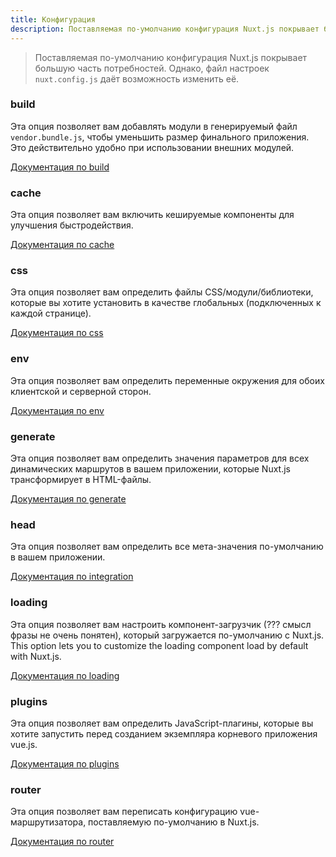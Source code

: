 ```yaml
---
title: Конфигурация
description: Поставляемая по-умолчанию конфигурация Nuxt.js покрывает большую часть потребностей. Однако, файл настроек nuxt.config.js даёт возможность изменить её.
---
```


> Поставляемая по-умолчанию конфигурация Nuxt.js покрывает большую часть потребностей. Однако, файл настроек `nuxt.config.js` даёт возможность изменить её.

### build

Эта опция позволяет вам добавлять модули в генерируемый файл `vendor.bundle.js`, чтобы уменьшить размер финального приложения. Это действительно удобно при использовании внешних модулей.

[Документация по build](/api/configuration-build)

### cache

Эта опция позволяет вам включить кешируемые компоненты для улучшения быстродействия.

[Документация по cache](/api/configuration-cache)

### css

Эта опция позволяет вам определить файлы CSS/модули/библиотеки, которые вы хотите установить в качестве глобальных (подключенных к каждой странице).

[Документация по css](/api/configuration-css)

### env

Эта опция позволяет вам определить переменные окружения для обоих клиентской и серверной сторон.

[Документация по env](/api/configuration-env)

### generate

Эта опция позволяет вам определить значения параметров для всех динамических маршрутов в вашем приложении, которые Nuxt.js трансформирует в HTML-файлы.

[Документация по generate](/api/configuration-generate)

### head

Эта опция позволяет вам определить все мета-значения по-умолчанию в вашем приложении.

[Документация по integration](/api/configuration-head)

### loading

Эта опция позволяет вам настроить компонент-загрузчик (??? смысл фразы не очень понятен), который загружается по-умолчанию с Nuxt.js.
This option lets you to customize the loading component load by default with Nuxt.js.

[Документация по loading](/api/configuration-loading)

### plugins

Эта опция позволяет вам определить JavaScript-плагины, которые вы хотите запустить перед
созданием экземпляра корневого приложения vue.js.

[Документация по plugins](/api/configuration-plugins)

### router

Эта опция позволяет вам переписать конфигурацию vue-маршрутизатора, поставляемую по-умолчанию в Nuxt.js.

[Документация по router](/api/configuration-router)
